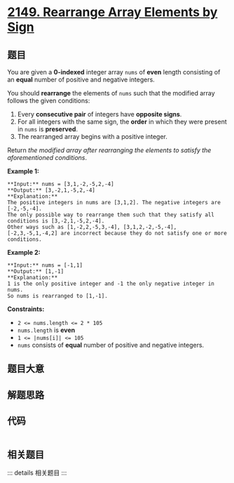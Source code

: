 # [2149. Rearrange Array Elements by Sign](https://leetcode.com/problems/rearrange-array-elements-by-sign)

## 题目

You are given a **0-indexed** integer array `nums` of **even** length
consisting of an **equal** number of positive and negative integers.

You should **rearrange** the elements of `nums` such that the modified array
follows the given conditions:

  1. Every **consecutive pair** of integers have **opposite signs**.
  2. For all integers with the same sign, the **order** in which they were present in `nums` is **preserved**.
  3. The rearranged array begins with a positive integer.

Return _the modified array after rearranging the elements to satisfy the
aforementioned conditions_.



**Example 1:**

    
    
    **Input:** nums = [3,1,-2,-5,2,-4]
    **Output:** [3,-2,1,-5,2,-4]
    **Explanation:**
    The positive integers in nums are [3,1,2]. The negative integers are [-2,-5,-4].
    The only possible way to rearrange them such that they satisfy all conditions is [3,-2,1,-5,2,-4].
    Other ways such as [1,-2,2,-5,3,-4], [3,1,2,-2,-5,-4], [-2,3,-5,1,-4,2] are incorrect because they do not satisfy one or more conditions.  
    

**Example 2:**

    
    
    **Input:** nums = [-1,1]
    **Output:** [1,-1]
    **Explanation:**
    1 is the only positive integer and -1 the only negative integer in nums.
    So nums is rearranged to [1,-1].
    



**Constraints:**

  * `2 <= nums.length <= 2 * 105`
  * `nums.length` is **even**
  * `1 <= |nums[i]| <= 105`
  * `nums` consists of **equal** number of positive and negative integers.


## 题目大意

## 解题思路

## 代码

```javascript

```

## 相关题目

::: details 相关题目
:::
